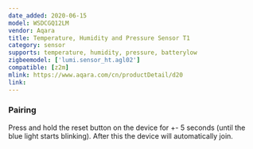 ```yaml
---
date_added: 2020-06-15
model: WSDCGQ12LM
vendor: Aqara
title: Temperature, Humidity and Pressure Sensor T1
category: sensor
supports: temperature, humidity, pressure, batterylow
zigbeemodel: ['lumi.sensor_ht.agl02']
compatible: [z2m]
mlink: https://www.aqara.com/cn/productDetail/d20
link: 
---
```

### Pairing
Press and hold the reset button on the device for +- 5 seconds (until the blue light starts blinking).
After this the device will automatically join.